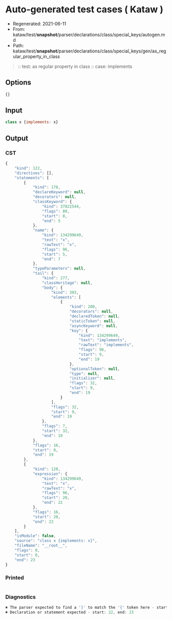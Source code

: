 # Auto-generated test cases ( Kataw )
- Regenerated: 2021-06-11
- From: kataw/test/__snapshot__/parser/declarations/class/special_keys/autogen.md
- Path: kataw/test/__snapshot__/parser/declarations/class/special_keys/gen/as_regular_property_in_class
> :: test: as regular property in class
> :: case: implements
## Options

`````js
{}
`````
## Input

`````js
class x {implements: x}
`````
## Output

### CST

```javascript
{
    "kind": 122,
    "directives": [],
    "statements": [
        {
            "kind": 178,
            "declareKeyword": null,
            "decorators": null,
            "classKeyword": {
                "kind": 37822544,
                "flags": 80,
                "start": 0,
                "end": 5
            },
            "name": {
                "kind": 134299649,
                "text": "x",
                "rawText": "x",
                "flags": 96,
                "start": 5,
                "end": 7
            },
            "typeParameters": null,
            "tail": {
                "kind": 277,
                "classHeritage": null,
                "body": {
                    "kind": 303,
                    "elements": [
                        {
                            "kind": 280,
                            "decorators": null,
                            "declaredToken": null,
                            "staticToken": null,
                            "asyncKeyword": null,
                            "key": {
                                "kind": 134299649,
                                "text": "implements",
                                "rawText": "implements",
                                "flags": 96,
                                "start": 9,
                                "end": 19
                            },
                            "optionalToken": null,
                            "type": null,
                            "initializer": null,
                            "flags": 32,
                            "start": 9,
                            "end": 19
                        }
                    ],
                    "flags": 32,
                    "start": 9,
                    "end": 19
                },
                "flags": 7,
                "start": 32,
                "end": 19
            },
            "flags": 16,
            "start": 0,
            "end": 19
        },
        {
            "kind": 120,
            "expression": {
                "kind": 134299649,
                "text": "x",
                "rawText": "x",
                "flags": 96,
                "start": 20,
                "end": 22
            },
            "flags": 16,
            "start": 20,
            "end": 22
        }
    ],
    "isModule": false,
    "source": "class x {implements: x}",
    "fileName": "__root__",
    "flags": 0,
    "start": 0,
    "end": 23
}
```

### Printed

```javascript

```

### Diagnostics

```javascript
✖ The parser expected to find a '}' to match the '{' token here - start: 19, end: 20
✖ Declaration or statement expected - start: 22, end: 23

```

